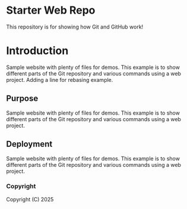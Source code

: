 # Starter Web Repo

This repository is for showing how Git and GitHub work!

# Introduction

Sample website with plenty of files for demos.
This example is to show different parts of the Git repository and various commands using a web project. Adding a line for rebasing example.

## Purpose

Sample website with plenty of files for demos.
This example is to show different parts of the Git repository and various commands using a web project.

## Deployment

Sample website with plenty of files for demos.
This example is to show different parts of the Git repository and various commands using a web project.

### Copyright

Copyright (C) 2025